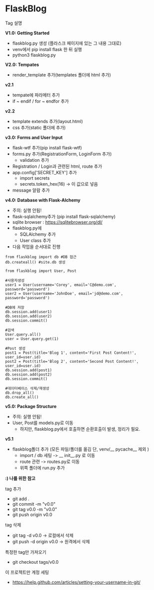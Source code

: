 # FlaskBlog
Tag 설명

**V1.0: Getting Started**
* flaskblog.py 생성 (플라스크 페이지에 있는 그 내용 그대로)
* venv에서 pip install flask 한 뒤 실행
* python3 flaskblog.py

**V2.0: Tempates**
* render_template 추가(templates 폴더에 html 추가)

**v2.1**
* tempate에 파라메터 추가
* if ~ endif / for ~ endfor 추가

**v2.2**
* template extends 추가(layout.html)
* css 추가(static 폴더에 추가)

**v3.0: Forms and User Input**
* flask-wtf 추가(pip install flask-wtf)
* forms.py 추가(RegistrationForm, LoginForm 추가)
    * validation 추가
* Registration / Login과 관련된 html, route 추가
* app.config['SECRET_KEY'] 추가 
    * import secrets
    * secrets.token_hex(16) -> 이 값으로 넣음
* message 알람 추가

**v4.0: Database with Flask-Alchemy**
* 주의: 실행 안됨!
* flask-sqlalchemy추가 (pip install flask-sqlalchemy)
* sqlite browser : https://sqlitebrowser.org/dl/
* flaskblog.py에
    * SQLAlchemy 추가
    * User class 추가
* 다음 작업을 순서대로 진행

```
from flaskblog import db #DB 접근
db.createall() #site.db 생성

from flaskblog import User, Post

#사용자생성
user1 = User(username='Corey', email='C@demo.com', password='password') 
user2 = User(username='JohnDoe', email='jd@demo.com', password='password') 

#DB에 저장
db.session.add(user1)
db.session.add(user2)
db.session.commit() 

#검색
User.query.all()
user = User.query.get(1)

#Post 생성
post1 = Post(title='Blog 1', content='First Post Content!', user_id=user.id)
post2 = Post(title='Blog 2', content='Second Post Content!', user_id=user.id)
db.session.add(post1)
db.session.add(post2)
db.session.commit()

#데이터베이스 삭제/재생성
db.drop_all()
db.create_all()
```
**v5.0: Package Structure**
* 주의: 실행 안됨!
* User, Post를 models.py로 이동
    * 하지만, flaskblog.py에서 호출하면 순환호출이 발생, 정리가 필요.

**v5.1**
* flaskblog폴더 추가 (모든 파일/폴더를 옮김 단, venv/__ pycache__ 제외 )
    * import / db 세팅 -> __ init__.py 로 이동
    * route 관련 -> routes.py로 이동
    * 위쪽 폴더에 run.py 추가



**:) 나를 위한 참고**

tag 추가
* git add .
* git commit -m "v0.0"
* git tag v0.0 -m "v0.0"
* git push origin v0.0

tag 삭제
* git tag -d v0.0 -> 로컬에서 삭제
* git push -d origin v0.0 -> 원격에서 삭제

특정한 tag만 가져오기
* git checkout tags/v0.0

이 프로젝트만 계정 세팅
* https://help.github.com/articles/setting-your-username-in-git/
